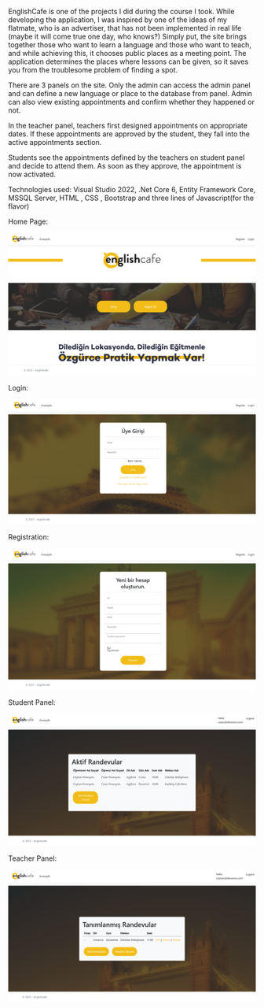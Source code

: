 EnglishCafe is one of the projects I did during  the course I took. While developing the application, I was inspired by one of the ideas of my flatmate, who is an advertiser, that has not been implemented in real life (maybe it will come true one day, who knows?) Simply put, the site brings together those who want to learn a language and those who want to teach, and while achieving this, it chooses public places as a meeting point. The application determines the places where lessons can be given, so it saves you from the troublesome problem of finding a spot.

There are 3 panels on the site. Only the admin can access the admin panel and can define a new language or place to the database from panel. Admin can also view existing appointments and confirm whether they happened or not.

In the teacher panel, teachers first designed appointments on appropriate dates. If these appointments are approved by the student, they fall into the active appointments section.

Students see the appointments defined by the teachers on student panel and decide to attend them. As soon as they approve, the appointment is now activated.

Technologies used: Visual Studio 2022, .Net Core 6, Entity Framework Core, MSSQL Server, HTML , CSS , Bootstrap and three lines of Javascript(for the flavor)

Home Page:

![Screenshot](/readme-files/project3-homepage.png)

Login: 

![Screenshot](/readme-files/project3-login.png)

Registration:

![Screenshot](/readme-files/project3-registration.png)

Student Panel:

![Screenshot](/readme-files/project3-student2.png)

Teacher Panel:

![Screenshot](/readme-files/project3-teacher.png)
